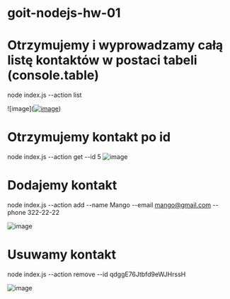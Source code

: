 # goit-nodejs-hw-01

# Otrzymujemy i wyprowadzamy całą listę kontaktów w postaci tabeli (console.table)

node index.js --action list

![image](<a href="https://ibb.co/n7yxCF9"><img src="https://i.ibb.co/n7yxCF9/image.png" alt="image" border="0"></a>)

# Otrzymujemy kontakt po id

node index.js --action get --id 5
![image](https://ibb.co/H2gBDZw)

# Dodajemy kontakt

node index.js --action add --name Mango --email mango@gmail.com --phone 322-22-22

![image](https://ibb.co/t3d2m0s)

# Usuwamy kontakt

node index.js --action remove --id qdggE76Jtbfd9eWJHrssH

<!-- Added also example of remove id from previous action "f40b081d-76fb-45d5-95e9-53785243e74e" -->

![image](https://ibb.co/sp71sHX)
